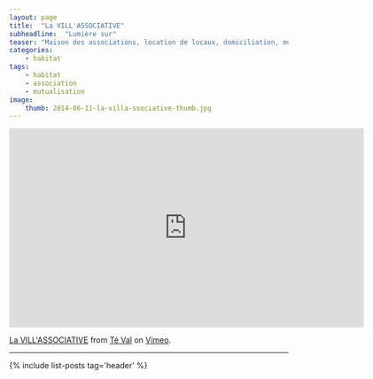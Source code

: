 ```yaml
---
layout: page
title:  "La VILL'ASSOCIATIVE"
subheadline:  "Lumière sur"
teaser: "Maison des associations, location de locaux, domiciliation, mutualisation des moyens."
categories:
    - habitat
tags:
    - habitat
    - association
    - mutualisation
image:
    thumb: 2014-06-11-la-villa-ssociative-thumb.jpg
---
```


<iframe src="https://player.vimeo.com/video/73866083" width="640" height="360" frameborder="0" webkitallowfullscreen mozallowfullscreen allowfullscreen></iframe>
<p><a href="https://vimeo.com/73866083">La VILL&#039;ASSOCIATIVE</a> from <a href="https://vimeo.com/user19540477">T&eacute; Val</a> on <a href="https://vimeo.com">Vimeo</a>.</p>

----------

{% include list-posts tag='header' %}
